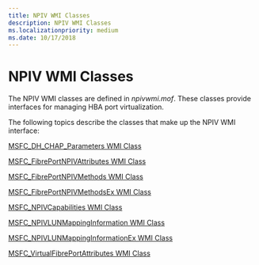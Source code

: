 ```yaml
---
title: NPIV WMI Classes
description: NPIV WMI Classes
ms.localizationpriority: medium
ms.date: 10/17/2018
---
```


# NPIV WMI Classes


The NPIV WMI classes are defined in *npivwmi.mof*. These classes provide interfaces for managing HBA port virtualization.

The following topics describe the classes that make up the NPIV WMI interface:

[MSFC\_DH\_CHAP\_Parameters WMI Class](msfc-dh-chap-parameters-wmi-class.md)

[MSFC\_FibrePortNPIVAttributes WMI Class](msfc-fibreportnpivattributes-wmi-class.md)

[MSFC\_FibrePortNPIVMethods WMI Class](msfc-fibreportnpivmethods-wmi-class.md)

[MSFC\_FibrePortNPIVMethodsEx WMI Class](/previous-versions/windows/hardware/drivers/jj852079(v=vs.85))

[MSFC\_NPIVCapabilities WMI Class](/previous-versions/windows/hardware/drivers/jj852080(v=vs.85))

[MSFC\_NPIVLUNMappingInformation WMI Class](msfc-npivlunmappinginformation-wmi-class.md)

[MSFC\_NPIVLUNMappingInformationEx WMI Class](/previous-versions/windows/hardware/drivers/jj852081(v=vs.85))

[MSFC\_VirtualFibrePortAttributes WMI Class](msfc-virtualfibreportattributes-wmi-class.md)

 

